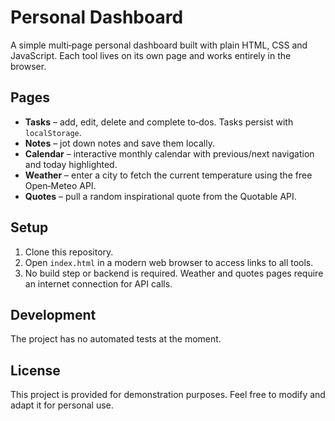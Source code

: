 # Personal Dashboard

A simple multi‑page personal dashboard built with plain HTML, CSS and JavaScript. Each tool lives on its own page and works entirely in the browser.

## Pages
- **Tasks** – add, edit, delete and complete to‑dos. Tasks persist with `localStorage`.
- **Notes** – jot down notes and save them locally.
- **Calendar** – interactive monthly calendar with previous/next navigation and today highlighted.
- **Weather** – enter a city to fetch the current temperature using the free Open‑Meteo API.
- **Quotes** – pull a random inspirational quote from the Quotable API.

## Setup
1. Clone this repository.
2. Open `index.html` in a modern web browser to access links to all tools.
3. No build step or backend is required. Weather and quotes pages require an internet connection for API calls.

## Development
The project has no automated tests at the moment.

## License
This project is provided for demonstration purposes. Feel free to modify and adapt it for personal use.
